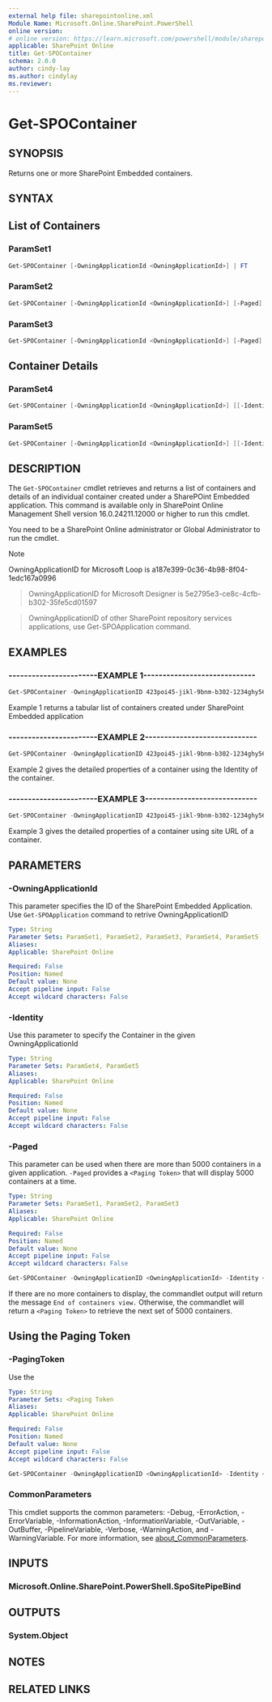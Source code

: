 ```yaml
---
external help file: sharepointonline.xml
Module Name: Microsoft.Online.SharePoint.PowerShell
online version:
# online version: https://learn.microsoft.com/powershell/module/sharepoint-online/
applicable: SharePoint Online
title: Get-SPOContainer
schema: 2.0.0
author: cindy-lay
ms.author: cindylay
ms.reviewer:
---
```


# Get-SPOContainer

## SYNOPSIS

Returns one or more SharePoint Embedded containers. 

## SYNTAX
<!-- 
Get-SPOSite [-Detailed] [-Filter <String>] [-IncludePersonalSite <Boolean>] [-Limit <String>]
 [-Template <String>] [-GroupIdDefined] [-ArchiveStatus <String>] [<CommonParameters>] -->

## List of Containers 

### ParamSet1

```powershell
Get-SPOContainer [-OwningApplicationId <OwningApplicationId>] | FT
```

### ParamSet2
```powershell
Get-SPOContainer [-OwningApplicationId <OwningApplicationId>] [-Paged] | FT
```

### ParamSet3
```powershell
Get-SPOContainer [-OwningApplicationId <OwningApplicationId>] [-Paged] [-PagingToken <Token String>] | FT
```

## Container Details

### ParamSet4

```powershell
Get-SPOContainer [-OwningApplicationId <OwningApplicationId>] [[-Identity] <ContainerId>]
```


### ParamSet5

```powershell
Get-SPOContainer [-OwningApplicationId <OwningApplicationId>] [[-Identity] <ContainerSiteURL>]  
```

## DESCRIPTION

The `Get-SPOContainer` cmdlet retrieves and returns a list of containers and details of an individual container created under a SharePOint Embedded application. This command is available only in SharePoint Online Management Shell version 16.0.24211.12000 or higher to run this cmdlet.
 
You need to be a SharePoint Online administrator or Global Administrator to run the cmdlet.


> [!NOTE]  
> OwningApplicationID for Microsoft Loop is a187e399-0c36-4b98-8f04-1edc167a0996

> OwningApplicationID for Microsoft Designer is 5e2795e3-ce8c-4cfb-b302-35fe5cd01597

> OwningApplicationID of other SharePoint repository services applications, use Get-SPOApplication command.
 
 
<!-- > [!NOTE]  
> Containers in the Recycle Bin will not be retrieved by using the Get-SPOContainer cmdlet.  -->

## EXAMPLES

### -----------------------EXAMPLE 1-----------------------------

```powershell
Get-SPOContainer -OwningApplicationID 423poi45-jikl-9bnm-b302-1234ghy56789 | FT 
``````

Example 1 returns a tabular list of containers created under SharePoint Embedded application  


### -----------------------EXAMPLE 2-----------------------------

```powershell
Get-SPOContainer -OwningApplicationID 423poi45-jikl-9bnm-b302-1234ghy56789 -Identity b66f5b2e-4cbd-4754-9ad3-8291c2c81ade 
```

Example 2 gives the detailed properties of a container using the Identity of the container.  

 
### -----------------------EXAMPLE 3-----------------------------

```powershell
Get-SPOContainer -OwningApplicationID 423poi45-jikl-9bnm-b302-1234ghy56789 -Identity https://contoso.sharepoint.com/storageContainers/CSP_b66f5b2e-4cbd-4754-9ad3-8291c2c81ade 
```

Example 3 gives the detailed properties of a container using site URL of a container.


## PARAMETERS

### -OwningApplicationId

This parameter specifies the ID of the SharePoint Embedded Application. Use `Get-SPOApplication` command to retrive OwningApplicationID
 
```yaml
Type: String
Parameter Sets: ParamSet1, ParamSet2, ParamSet3, ParamSet4, ParamSet5
Aliases:
Applicable: SharePoint Online

Required: False
Position: Named
Default value: None
Accept pipeline input: False
Accept wildcard characters: False
```


### -Identity

Use this parameter to specify the Container in the given OwningApplicationId
 
```yaml
Type: String
Parameter Sets: ParamSet4, ParamSet5
Aliases:
Applicable: SharePoint Online

Required: False
Position: Named
Default value: None
Accept pipeline input: False
Accept wildcard characters: False
```


### -Paged

This parameter can be used when there are more than 5000 containers in a given application. `-Paged` provides a `<Paging Token>` that will display 5000 containers at a time.

```yaml
Type: String
Parameter Sets: ParamSet1, ParamSet2, ParamSet3
Aliases:
Applicable: SharePoint Online

Required: False
Position: Named
Default value: None
Accept pipeline input: False
Accept wildcard characters: False
```


```powershell
Get-SPOContainer -OwningApplicationID <OwningApplicationId> -Identity <ContainerId> -Paged | FT
```

If there are no more containers to display, the commandlet output will return the message `End of containers view.` Otherwise, the commandlet will return a `<Paging Token>` to retrieve the next set of 5000 containers.

## Using the Paging Token

### -PagingToken

Use the <Paging Token> 

```yaml
Type: String
Parameter Sets: <Paging Token
Aliases:
Applicable: SharePoint Online

Required: False
Position: Named
Default value: None
Accept pipeline input: False
Accept wildcard characters: False
```

```powershell
Get-SPOContainer -OwningApplicationID <OwningApplicationId> -Identity <ContainerId> -Paged -PagingToken <Token String> | FT 
```



### CommonParameters

This cmdlet supports the common parameters: -Debug, -ErrorAction, -ErrorVariable, -InformationAction, -InformationVariable, -OutVariable, -OutBuffer, -PipelineVariable, -Verbose, -WarningAction, and -WarningVariable. For more information, see [about_CommonParameters](https://go.microsoft.com/fwlink/?LinkID=113216).

## INPUTS

### Microsoft.Online.SharePoint.PowerShell.SpoSitePipeBind

## OUTPUTS

### System.Object

## NOTES

## RELATED LINKS

